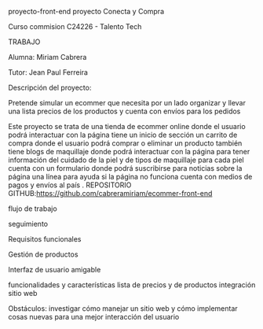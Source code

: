 proyecto-front-end
proyecto Conecta y Compra

Curso commision C24226 - Talento Tech

TRABAJO

Alumna: Miriam Cabrera

Tutor: Jean Paul Ferreira

Descripción del proyecto:

Pretende simular un ecommer que necesita por un lado organizar y llevar una lista precios de los productos y cuenta con envíos para los pedidos

Este proyecto se trata de una tienda de ecommer online donde el usuario podrá interactuar con la página tiene un inicio de sección un carrito de compra donde el usuario podrá comprar o eliminar un producto también tiene blogs de maquillaje donde podrá interactuar con la página para tener información del cuidado de la piel y de tipos de maquillaje para cada piel cuenta con un formulario donde podrá suscribirse para noticias sobre la página una línea para ayuda si la página no funciona cuenta con medios de pagos y envíos al país . REPOSITORIO GITHUB:https://github.com/cabreramiriam/ecommer-front-end

flujo de trabajo

seguimiento

Requisitos funcionales

Gestión de productos

Interfaz de usuario amigable

funcionalidades y características lista de precios y de productos integración sitio web

Obstáculos: investigar cómo manejar un sitio web y cómo implementar cosas nuevas para una mejor interacción del usuario
